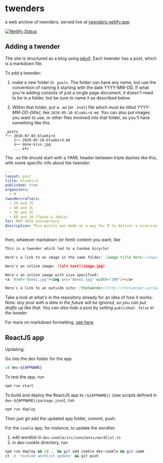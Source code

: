 # twenders
a web archive of twenders, served live at [twenders.netlify.app](https://twenders.netlify.app)

[![Netlify Status](https://api.netlify.com/api/v1/badges/e3537254-fb7f-4194-a066-fe5908744756/deploy-status)](https://app.netlify.com/sites/twenders/deploys)

## Adding a twender

The site is structured as a blog using [jekyll](https://jekyllrb.com/).  Each twender has a post, which is a markdown file.

To add a twender:

1. make a new folder in `_posts`. The folder can have any name, but use the convention of naming it starting with the date YYYY-MM-DD.  If what you're adding consists of just a single page document, it doesn't need to be in a folder, but be sure to name it as described below.

2. Within that folder, put a `.md` (or `.html`) file *which must be titled YYYY-MM-DD-[title]*, like `2020-05-10-bluebird.md`.  You can also put images you want to use, or other files involved into that folder, so you'll have something like this.

  ```
  _posts
  └── 2016-07-03-bluebird
      ├── 2020-05-10-bluebird.md
      ├── done-kiss.jpg
      ... etc
  ```

  The `.md` file should start with a YAML header between triple dashes like this, with some specific info about the twender:

  ```yaml
  ---
  layout: post
  title: bluebird
  published: true
  organizers: 
    - M
  twendercrafters:
    - IH and JS
    - AH and JL
    - ZH and ZC
    - KB and JH (Tacko & Jebia)
  for: M&P 36th anniversary
  description: This puzzle was made as a way for M to deliver a surprise anniversary present to P.
  ---
  ````

  then, whatever markdown (or html) content you want, like

  ```markdown
  This is a twender which led to a tandem bicycle!

  Here's a link to an image in the same folder: [image title here](image.jpg).

  Here's an inline image: ![alt text](image.jpg)

  Here's an inline image with size specified:
  <a  href="done1.jpg"><img src="done1.jpg" width="200"/></a>

  Here's a link to an outside site: [thetwender](http://thetwender.wordpress.com).
  ```

Take a look at what's in the repository already for an idea of how it works.  _Note: any post with a date in the future will be ignored, so you can put drafts up like that.  You can also hide a post by setting `published: false` in the header._

For more on markdown formatting, [see here](https://github.com/adam-p/markdown-here/wiki/Markdown-Cheatsheet).


## ReactJS app

Updating:

Go into the dev folder for the app
```bash
cd dev-${APPNAME}
```

To test the app, run
```bash
npm run start
```

To build and deploy the ReactJS app to `/${APPNAME}/` (see scripts defined in `dev-${APPNAME}/package.json`), run
```bash
npm run deploy
```

Then just git add the updated app folder, commit, push.

For the `cookle` app, for instance, to update the wordlist:

1. edit wordlist in `dev-cookle/src/constants/wordlist.ts`
2. in dev-cookle directory, run

  ```bash
  npm run deploy && cd .. && git add cookle dev-cookle && git comm
  it -m 'routine wordlist update' && git push
  ```
